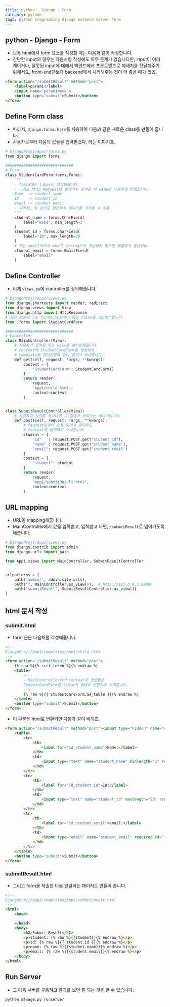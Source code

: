 ```yaml
---
title: python - Django - Form
category: python
tags: python programming django backend server form
---
```


## python - Django - Form

- 보통 html에서 form 요소를 작성할 때는 다음과 같이 작성합니다.
- 간단한 input의 경우는 다음처럼 작성해도 아무 문제가 없습니다만, input이 여러 개이거나, 잘못된 input에 대해서 백엔드에서 프론트엔드로 메세지를 전달해주기 위해서도, front-end단보다 backend에서 처리해주는 것이 더 좋을 때가 있죠.

```html
<form action="/submitResult" method="post">
    <label>param1</label>
    <input name="param1Name">
    <button type="submit">Submit</button>
</form>
```

## Define Form class

- 따라서, `django.forms.Form`를 사용하여 다음과 같은 새로운 class를 만들어 줍니다.
- 사용자로부터 다음의 값들을 입력받겠다, 라는 이야기죠.

```python
# DjangoProj1/App1/forms.py
from django import forms

##############################
# Form 
class StudentCardForm(forms.Form):
    """
    - field에는 label만 작성해줍니다.
    - 그리고 http Request에 들어가서 넘겨갈 때 name은 다음처럼 변경됩니다.
    Name  -> student_name
    ID    -> student_id
    email -> student_email
    - 따라서, 위 값으로 접근해서 데이터를 가져올 수 있죠.
    """
    student_name = forms.CharField(
        label="Name", min_length=3
    )
    student_id = forms.CharField(
        label="ID", max_length=20
    )
    # 얘는 email이라서 email string으로 작성하지 않으면 제출되지 않습니다.
    student_email = forms.EmailField(
        label="email"
    )
```

## Define Controller

- 이제 `views.py`에 controller를 정의해줍니다.

```python
# DjangoProj1/App1/views.py
from django.shortcuts import render, redirect
from django.views import View
from django.http import HttpResponse
# 같은 경로에 있는 forms.py로부터 해당 class를 import합니다.
from .forms import StudentCardForm

##############################
# Controller
class MainController(View):
    # 사용자가 입력을 하는 view를 렌더링해줍니다.
    # context에 StudentCardForm를 생성해서 
    # template를 렌더링할때 같이 묻혀서 보내줍니다.
    def get(self, request, *args, **kwargs):
        context = {
            'StudentCardForm': StudentCardForm()
        }
        return render(
            request,
            'App1/child.html',
            context=context
        )


class SubmitResultController(View):
    # 사용자가 입력을 하고나면 그 결과가 보여지는 페이지입니다.
    def post(self, request, *args, **kwargs):
        # request로부터 값을 읽어서 정리하고 
        # context에 정리해서 보내줍니다.
        student = {
            "id"   : request.POST.get("student_id"), 
            "name" : request.POST.get("student_name"), 
            "email": request.POST.get("student_email")
        }
        context = {
            "student": student
        }
        return render(
            request, 
            "App1/submitResult.html", 
            context=context
        )        
```

## URL mapping

- URL을 mapping해줍니다.
- MainController에서 값을 입력받고, 입력받고 나면, `/submitResult`로 넘어가도록 해줍니다.

```python
# DjangoProj1/App1/views.py
from django.contrib import admin
from django.urls import path

from App1.views import MainController, SubmitResultController


urlpatterns = [
    path('admin/', admin.site.urls),
    path("", MainController.as_view()),  # http://127.0.0.1:8000/
    path("submitResult", SubmitResultController.as_view())
]
```

## html 문서 작성

### submit.html 

- form 문은 다음처럼 작성해줍니다.

```html
<!--
DjangoProj1/App1/templates/App1/child.html
-->
<form action="/submitResult" method="post">
    {% raw %}{% csrf_token %}{% endraw %}
    <table>
        <!--
        - MainController에서 context로 전달받은
        StudentCardForm를 table의 형태로 변환하여 보여줍니다.
        -->
        {% raw %}{{ StudentCardForm.as_table }}{% endraw %}
    </table>
    <button type="submit">Submit</button>
</form>
```

- 이 부분은 html로 변환되면 다음과 같이 바뀌죠.

```html
<form action="/submitResult" method="post"><input type="hidden" name="csrfmiddlewaretoken" value="obhSnQp2TyJcaRUnhujL3cxgeBgouQbLAKHgCqCACAtPYYvyrRDJQmTzN4DcsZDd">
    <table>
        <tr>
            <th>
                <label for="id_student_name">Name:</label>
            </th>
            <td>
                <input type="text" name="student_name" minlength="3" required id="id_student_name">
            </td>
        </tr>
        <tr>
            <th>
                <label for="id_student_id">ID:</label>
            </th>
            <td>
                <input type="text" name="student_id" maxlength="20" required id="id_student_id">
            </td>
        </tr>
        <tr>
            <th>
                <label for="id_student_email">email:</label>
            </th>
            <td>
                <input type="email" name="student_email" required id="id_student_email">
            </td>
        </tr>
    </table>
    <button type="submit">Submit</button>
</form>
```

### submitResult.html 

- 그리고 form을 제출한 다음 연결되는 페이지도 만들어 줍니다.

```html
<!--
DjangoProj1/App1/templates/App1/submitResult.html
-->
<html>
    <head>

    </head>
    <body>
        <h2>Submit Result</h2>
        <p>student: {% raw %}{{student}}{% endraw %}</p>
        <p>id: {% raw %}{{ student.id }}{% endraw %}</p>
        <p>name: {% raw %}{{student.name}}{% endraw %}</p>
        <p>email: {% raw %}{{student.email}}{% endraw %}</p>
    </body>
</html>
```

## Run Server

- 그 다음 서버를 구동하고 결과를 보면 잘 되는 것을 알 수 있습니다.

```plaintext
python manage.py runserver
```

